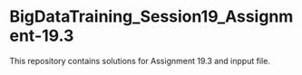 # BigDataTraining_Session19_Assignment-19.3
This repository contains solutions for Assignment 19.3 and inpput file.
